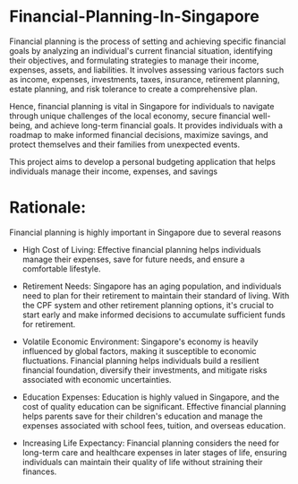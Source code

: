 # Financial-Planning-In-Singapore

Financial planning is the process of setting and achieving specific financial goals by analyzing an individual's current financial situation, identifying their objectives, and formulating strategies to manage their income, expenses, assets, and liabilities. It involves assessing various factors such as income, expenses, investments, taxes, insurance, retirement planning, estate planning, and risk tolerance to create a comprehensive plan.

Hence, financial planning is vital in Singapore for individuals to navigate through unique challenges of the local economy, secure financial well-being, and achieve long-term financial goals. It provides individuals with a roadmap to make informed financial decisions, maximize savings, and protect themselves and their families from unexpected events.

This project aims to develop a personal budgeting application that helps individuals manage their income, expenses, and savings

# Rationale:

Financial planning is highly important in Singapore due to several reasons

* High Cost of Living: Effective financial planning helps individuals manage their expenses, save for future needs, and ensure a comfortable lifestyle.

* Retirement Needs: Singapore has an aging population, and individuals need to plan for their retirement to maintain their standard of living. With the CPF system and other retirement planning options, it's crucial to 
                    start early and make informed decisions to accumulate sufficient funds for retirement.

* Volatile Economic Environment: Singapore's economy is heavily influenced by global factors, making it susceptible to economic fluctuations. Financial planning helps individuals build a resilient financial foundation, 
                                 diversify their investments, and mitigate risks associated with economic uncertainties.

* Education Expenses: Education is highly valued in Singapore, and the cost of quality education can be significant. Effective financial planning helps parents save for their children's education and manage the expenses 
                      associated with school fees, tuition, and overseas education.

* Increasing Life Expectancy: Financial planning considers the need for long-term care and healthcare expenses in later stages of life, ensuring individuals can maintain their quality of life without straining their 
                              finances.



